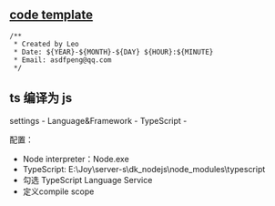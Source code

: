 ## [code template](https://www.jetbrains.com/help/idea/settings-file-and-code-templates.html#controls)
```
/**
 * Created by Leo
 * Date: ${YEAR}-${MONTH}-${DAY} ${HOUR}:${MINUTE}
 * Email: asdfpeng@qq.com
 */
```

## ts 编译为 js
settings - Language&Framework - TypeScript - 

配置：
- Node interpreter：Node.exe 
- TypeScript: E:\Joy\server-s\dk_nodejs\node_modules\typescript
- 勾选 TypeScript Language Service
- 定义compile scope